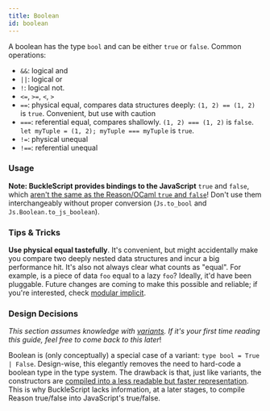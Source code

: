 ```yaml
---
title: Boolean
id: boolean
---
```


A boolean has the type `bool` and can be either `true` or `false`. Common operations:

- `&&`: logical and
- `||`: logical or
- `!`: logical not.
- `<=`, `>=`, `<`, `>`
- `==`: physical equal, compares data structures deeply: `(1, 2) == (1, 2)` is `true`. Convenient, but use with caution
- `===`: referential equal, compares shallowly. `(1, 2) === (1, 2)` is `false`. `let myTuple = (1, 2); myTuple === myTuple` is `true`.
- `!=`: physical unequal
- `!==`: referential unequal

### Usage

**Note: BuckleScript provides bindings to the JavaScript** `true` and `false`, which [aren't the same as the Reason/OCaml `true` and `false`](http://bucklescript.github.io/bucklescript/Manual.html#_boolean)! Don't use them interchangeably without proper conversion (`Js.to_bool` and `Js.Boolean.to_js_boolean`).

### Tips & Tricks

**Use physical equal tastefully**. It's convenient, but might accidentally make you compare two deeply nested data structures and incur a big performance hit. It's also not always clear what counts as "equal". For example, is a piece of data `foo` equal to a lazy `foo`? Ideally, it'd have been pluggable. Future changes are coming to make this possible and reliable; if you're interested, check [modular implicit](https://www.reddit.com/r/ocaml/comments/2vyk10/modular_implicits/).

### Design Decisions

_This section assumes knowledge with [variants](/guide/language/variant). If it's your first time reading this guide, feel free to come back to this later_!

Boolean is (only conceptually) a special case of a variant: `type bool = True | False`. Design-wise, this elegantly removes the need to hard-code a boolean type in the type system. The drawback is that, just like variants, the constructors are [compiled into a less readable but faster representation](/try/?reason=DYUwLgBAhhC8FgE4FcRA). This is why BuckleScript lacks information, at a later stages, to compile Reason true/false into JavaScript's true/false.
